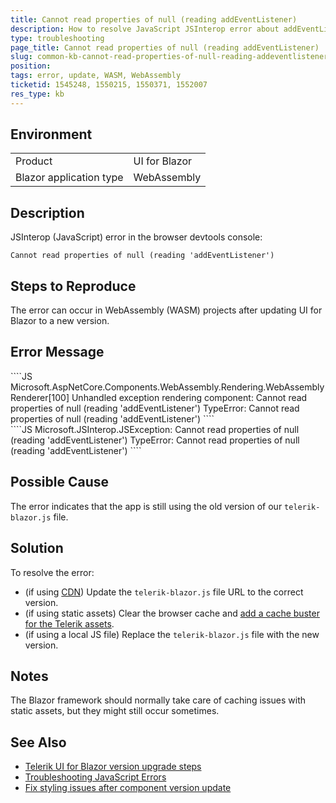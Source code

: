 ```yaml
---
title: Cannot read properties of null (reading addEventListener)
description: How to resolve JavaScript JSInterop error about addEventListener in Blazor WebAssembly applications.
type: troubleshooting
page_title: Cannot read properties of null (reading addEventListener)
slug: common-kb-cannot-read-properties-of-null-reading-addeventlistener
position: 
tags: error, update, WASM, WebAssembly
ticketid: 1545248, 1550215, 1550371, 1552007
res_type: kb
---
```


## Environment

<table>
    <tbody>
        <tr>
            <td>Product</td>
            <td>UI for Blazor</td>
        </tr>
        <tr>
            <td>Blazor application type</td>
            <td>WebAssembly</td>
        </tr>
    </tbody>
</table>

## Description

JSInterop (JavaScript) error in the browser devtools console:

`Cannot read properties of null (reading 'addEventListener')`

## Steps to Reproduce

The error can occur in WebAssembly (WASM) projects after updating UI for Blazor to a new version.

## Error Message

<div class="skip-repl"></div>
````JS
Microsoft.AspNetCore.Components.WebAssembly.Rendering.WebAssemblyRenderer[100]
  Unhandled exception rendering component: Cannot read properties of null (reading 'addEventListener')
  TypeError: Cannot read properties of null (reading 'addEventListener')
````

<div class="skip-repl"></div>
````JS
Microsoft.JSInterop.JSException: Cannot read properties of null (reading 'addEventListener')
TypeError: Cannot read properties of null (reading 'addEventListener')
````

## Possible Cause

The error indicates that the app is still using the old version of our `telerik-blazor.js` file.

## Solution

To resolve the error:

* (if using [CDN](slug://common-features-cdn)) Update the `telerik-blazor.js` file URL to the correct version.
* (if using static assets) Clear the browser cache and [add a cache buster for the Telerik assets](slug://common-kb-browser-cache-buster).
* (if using a local JS file) Replace the `telerik-blazor.js` file with the new version.

## Notes

The Blazor framework should normally take care of caching issues with static assets, but they might still occur sometimes.

## See Also

* [Telerik UI for Blazor version upgrade steps](slug://upgrade-tutorial)
* [Troubleshooting JavaScript Errors](slug://troubleshooting-js-errors)
* [Fix styling issues after component version update](slug://common-kb-upgrade-breaks-css-theme-styles)
